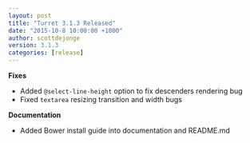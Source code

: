```yaml
---
layout: post
title: "Turret 3.1.3 Released"
date: "2015-10-8 10:00:00 +1000"
author: scottdejonge
version: 3.1.3
categories: [release]
---
```


**Fixes**

* Added `@select-line-height` option to fix descenders rendering bug
* Fixed `textarea` resizing transition and width bugs

**Documentation**

* Added Bower install guide into documentation and README.md